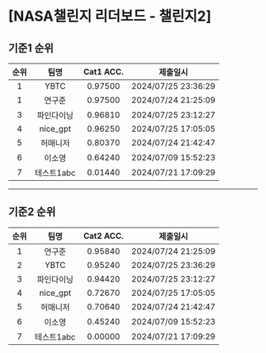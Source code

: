 # [NASA챌린지 리더보드 - 챌린지2]
## 기준1 순위
| 순위 | 팀명 | Cat1 ACC. | 제출일시 |
|:----:|:----:|:-----:|:----:|
| 1 | YBTC | 0.97500 | 2024/07/25 23:36:29 |
| 1 | 연구준 | 0.97500 | 2024/07/24 21:25:09 |
| 3 | 파인다이닝 | 0.96810 | 2024/07/25 23:12:27 |
| 4 | nice_gpt | 0.96250 | 2024/07/25 17:05:05 |
| 5 | 허매니저 | 0.80370 | 2024/07/24 21:42:47 |
| 6 | 이소영 | 0.64240 | 2024/07/09 15:52:23 |
| 7 | 테스트1abc | 0.01440 | 2024/07/21 17:09:29 |
___
## 기준2 순위
| 순위 | 팀명 | Cat2 ACC. | 제출일시 |
|:----:|:----:|:-----:|:----:|
| 1 | 연구준 | 0.95840 | 2024/07/24 21:25:09 |
| 2 | YBTC | 0.95240 | 2024/07/25 23:36:29 |
| 3 | 파인다이닝 | 0.94420 | 2024/07/25 23:12:27 |
| 4 | nice_gpt | 0.72670 | 2024/07/25 17:05:05 |
| 5 | 허매니저 | 0.70640 | 2024/07/24 21:42:47 |
| 6 | 이소영 | 0.45240 | 2024/07/09 15:52:23 |
| 7 | 테스트1abc | 0.00000 | 2024/07/21 17:09:29 |
